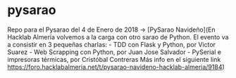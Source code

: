 # pysarao
Repo para el Pysarao del 4 de Enero de 2018 -> [PySarao Navideño](En Hacklab Almería volvemos a la carga con otro sarao de Python. El evento va a consistir en 3 pequeñas charlas:  - TDD con Flask y Python, por Victor Suarez - Web Scrapping con Python, por Juan Jose Salvador - PySerial e impresoras térmicas, por Cristóbal Contreras  Más info en el siguiente link  https://foro.hacklabalmeria.net/t/pysarao-navideno-hacklab-almeria/9184)

